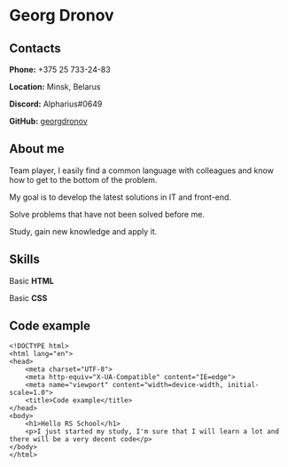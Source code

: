 # Georg Dronov

## Contacts

**Phone:** +375 25 733-24-83

**Location:** Minsk, Belarus

**Discord:** Alpharius#0649

**GitHub:** [georgdronov](https://github.com/georgdronov)


## About me

Team player, I easily find a common language with colleagues and know how to get to the bottom of the problem.

My goal is to develop the latest solutions in IT and front-end.

Solve problems that have not been solved before me.

Study, gain new knowledge and apply it.

## Skills

Basic **HTML**

Basic **CSS**

## Code example
```
<!DOCTYPE html>
<html lang="en">
<head>
    <meta charset="UTF-8">
    <meta http-equiv="X-UA-Compatible" content="IE=edge">
    <meta name="viewport" content="width=device-width, initial-scale=1.0">
    <title>Code example</title>
</head>
<body>
    <h1>Hello RS School</h1>
    <p>I just started my study, I'm sure that I will learn a lot and there will be a very decent code</p>
</body>
</html>
``` 



